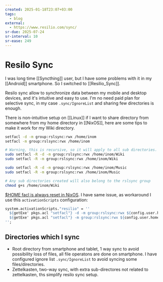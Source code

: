 ```yaml
---
created: 2025-01-18T23:07+03:00
tags:
  - blog
external:
  - https://www.resilio.com/sync/
sr-due: 2025-07-24
sr-interval: 10
sr-ease: 249
---
```


# Resilo Sync

I was long time [[Syncthing]] user, but I have some problems with it in my
[[Android]] smartphone. So I switched to [[Resilio_Sync]].

Resilo sync allow to synchronize data between my mobile and desktop devices, and
it's intuitive and easy to use. I'm no need paid plan for selective sync, in my
case `.sync/IgnoreList` and sharing few directories is enough.

There is non-intuitive setup on [[Linux]] if I want to share directory from
somewhere from my home directory in [[NixOS]], here are some tips to make it
work for my Wiki directory.

```bash
setfacl -d -m group:rslsync:rwx /home/inom
setfacl -m group:rslsync:rwx /home/inom

# Warning, this is recursive, so it will apply to all sub directories.
sudo setfacl -R -d -m group:rslsync:rwx /home/inom/Wiki
sudo setfacl -R -m group:rslsync:rwx /home/inom/Wiki

sudo setfacl -R -d -m group:rslsync:rwx /home/inom/Music
sudo setfacl -R -m group:rslsync:rwx /home/inom/Music

# Any sub directories created will also belong to the rslsync group
chmod g+s /home/inom/Wiki
```

[$HOME facl is always reset in NixOS](https://discourse.nixos.org/t/home-facl-is-always-reset-in-21-05/13408).
I have same issue, as workaround I use this `activationScripts` configuration:

```nix
system.activationScripts."resilio" = ''
  ${getExe' pkgs.acl "setfacl"} -d -m group:rslsync:rwx ${config.user.home}
  ${getExe' pkgs.acl "setfacl"} -m group:rslsync:rwx ${config.user.home}
'';
```

## Directories which I sync

- Root directory from smartphone and tablet, 1 way sync to avoid possibility
  loss of files, all file operatons are done on smartphone. I have configured
  ignore list `.sync/IgnoreList` to avoid syncing some files/directories.
- Zettelkasten, two-way sync, with extra sub-directores not related to
  zettelkasten, ths simplify resilo sync setup.
